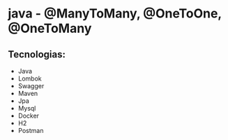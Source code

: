 # java - @ManyToMany, @OneToOne, @OneToMany

## Tecnologias:
- Java
- Lombok
- Swagger
- Maven
- Jpa
- Mysql
- Docker
- H2
- Postman

